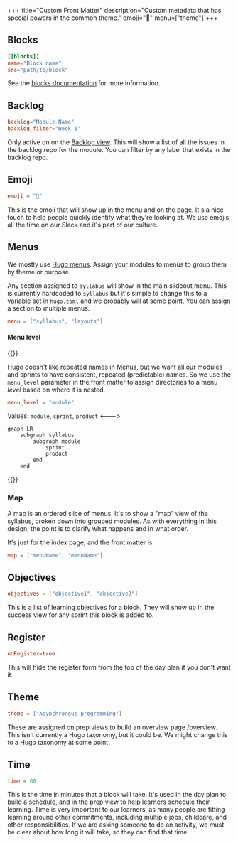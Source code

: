 +++
title="Custom Front Matter"
description="Custom metadata that has special powers in the common theme."
emoji="🧙"
menu=["theme"]
+++

## Blocks

```toml
[[blocks]]
name="Block name"
src="path/to/block"
```

See the [blocks documentation](/common-theme/block-types) for more information.

## Backlog

```toml
backlog="Module-Name"
backlog_filter="Week 1"
```

Only active on on the [Backlog view](/common-theme/pages/backlog). This will show a list of all the issues in the backlog repo for the module. You can filter by any label that exists in the backlog repo.

## Emoji

```toml
emoji = "🎽"
```

This is the emoji that will show up in the menu and on the page. It's a nice touch to help people quickly identify what they're looking at. We use emojis all the time on our Slack and it's part of our culture.

## Menus

We mostly use [Hugo menus](https://gohugo.io/content-management/menus/). Assign your modules to menus to group them by theme or purpose.

Any section assigned to `syllabus` will show in the main slideout menu. This is currently hardcoded to `syllabus` but it's simple to change this to a variable set in `hugo.toml` and we probably will at some point. You can assign a section to multiple menus.

```toml
menu = ["syllabus", "layouts"]
```

#### Menu level

{{<columns>}}

Hugo doesn't like repeated names in Menus, but we want all our modules and sprints to have consistent, repeated (predictable) names. So we use the `menu_level` parameter in the front matter to assign directories to a menu _level_ based on where it is nested.

```toml
menu_level = "module"
```

Values: `module`, `sprint`, `product`
<--->

```mermaid
graph LR
    subgraph syllabus
        subgraph module
            sprint
            product
        end
    end
```

{{</columns>}}

### Map

A map is an ordered slice of menus. It's to show a "map" view of the syllabus, broken down into grouped modules. As with everything in this design, the point is to clarify what happens and in what order.

It's just for the index page, and the front matter is

```toml
map = ["menuName", "menuName"]
```

## Objectives

```toml
objectives = ["objective1", "objective2"]
```

This is a list of learning objectives for a block. They will show up in the success view for any sprint this block is added to.

## Register

```toml
noRegister=true
```

This will hide the register form from the top of the day plan if you don't want it.

## Theme

```toml
theme = ["Asynchronous programming"]
```

These are assigned on prep views to build an overview page /overview. This isn't currently a Hugo taxonomy, but it could be. We might change this to a Hugo taxonomy at some point.

## Time

```toml
time = 60
```

This is the time in minutes that a block will take. It's used in the day plan to build a schedule, and in the prep view to help learners schedule their learning. Time is very important to our learners, as many people are fitting learning around other commitments, including multiple jobs, childcare, and other responsibilities. If we are asking someone to do an activity, we must be clear about how long it will take, so they can find that time.
